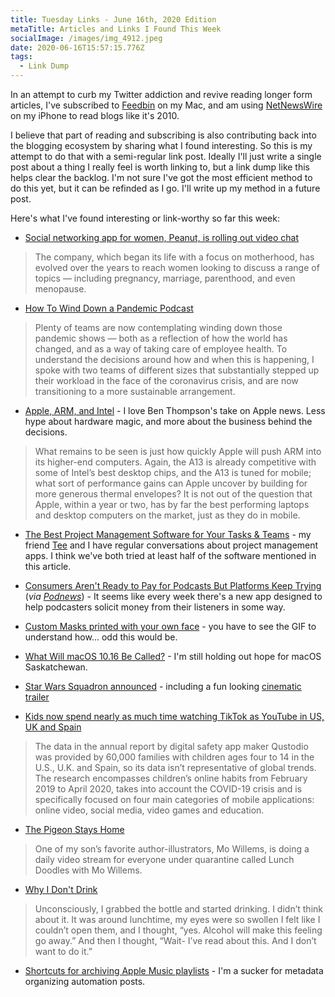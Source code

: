 ```yaml
---
title: Tuesday Links - June 16th, 2020 Edition
metaTitle: Articles and Links I Found This Week
socialImage: /images/img_4912.jpeg
date: 2020-06-16T15:57:15.776Z
tags:
  - Link Dump
---
```

In an attempt to curb my Twitter addiction and revive reading longer form articles, I've subscribed to [Feedbin](https://feedbin.com/) on my Mac, and am using [NetNewsWire](http://netnewswireapp.com/ios/) on my iPhone to read blogs like it's 2010.

I believe that part of reading and subscribing is also contributing back into the blogging ecosystem by sharing what I found interesting. So this is my attempt to do that with a semi-regular link post. Ideally I'll just write a single post about a thing I really feel is worth linking to, but a link dump like this helps clear the backlog. I'm not sure I've got the most efficient method to do this yet, but it can be refinded as I go. I'll write up my method in a future post. 

Here's what I've found interesting or link-worthy so far this week:

* [Social networking app for women, Peanut, is rolling out video chat](https://techcrunch.com/2020/06/16/social-networking-app-for-women-peanut-is-rolling-out-video-chat/)

> The company, which began its life with a focus on motherhood, has evolved over the years to reach women looking to discuss a range of topics — including pregnancy, marriage, parenthood, and even menopause.

* [How To Wind Down a Pandemic Podcast](https://hotpodnews.com/how-to-wind-down-a-pandemic-podcast/)

> Plenty of teams are now contemplating winding down those pandemic shows — both as a reflection of how the world has changed, and as a way of taking care of employee health. To understand the decisions around how and when this is happening, I spoke with two teams of different sizes that substantially stepped up their workload in the face of the coronavirus crisis, and are now transitioning to a more sustainable arrangement.

* [Apple, ARM, and Intel](https://stratechery.com/2020/apple-arm-and-intel/) - I love Ben Thompson's take on Apple news. Less hype about hardware magic, and more about the business behind the decisions.

> What remains to be seen is just how quickly Apple will push ARM into its higher-end computers. Again, the A13 is already competitive with some of Intel’s best desktop chips, and the A13 is tuned for mobile; what sort of performance gains can Apple uncover by building for more generous thermal envelopes? It is not out of the question that Apple, within a year or two, has by far the best performing laptops and desktop computers on the market, just as they do in mobile.

* [The Best Project Management Software for Your Tasks & Teams](https://www.elegantthemes.com/blog/business/best-project-management-software) - my friend [Tee](https://www.teeiseminger.com/) and I have regular conversations about project management apps. I think we've both tried at least half of the software mentioned in this article.

* [Consumers Aren't Ready to Pay for Podcasts But Platforms Keep Trying](https://variety.com/vip/consumers-arent-ready-to-pay-for-podcasts-but-platforms-keep-trying-1234631968/) (*via [Podnews](https://podnews.net)*) - It seems like every week there's a new app designed to help podcasters solicit money from their listeners in some way.

* [Custom Masks printed with your own face](https://www.swiss-miss.com/2020/06/masks-custom-printed-with-your-own-face.html) - you have to see the GIF to understand how... odd this would be.

* [What Will macOS 10.16 Be Called?](https://www.macrumors.com/2020/06/15/macos-10-16-names/) - I'm still holding out hope for macOS Saskatchewan.

* [Star Wars Squadron announced](https://sixcolors.com/link/2020/06/star-wars-squadrons-preps-for-launch/) - including a fun looking [cinematic trailer](https://www.youtube.com/watch?v=w0eRkhR1z6A&feature=youtu.be)

* [Kids now spend nearly as much time watching TikTok as YouTube in US, UK and Spain](https://techcrunch.com/2020/06/04/kids-now-spend-nearly-as-much-time-watching-tiktok-as-youtube-in-u-s-u-k-and-spain/)

> The data in the annual report by digital safety app maker Qustodio was provided by 60,000 families with children ages four to 14 in the U.S., U.K. and Spain, so its data isn’t representative of global trends. The research encompasses children’s online habits from February 2019 to April 2020, takes into account the COVID-19 crisis and is specifically focused on four main categories of mobile applications: online video, social media, video games and education.

* [The Pigeon Stays Home](https://blog.ultranurd.net/2020/03/16/the-pigeon-stays-at-home/)

> One of my son’s favorite author-illustrators, Mo Willems, is doing a daily video stream for everyone under quarantine called Lunch Doodles with Mo Willems.

* [Why I Don't Drink](https://lauren-allen.net/blog//why-i-dont-drink)

> Unconsciously, I grabbed the bottle and started drinking. I didn’t think about it. It was around lunchtime, my eyes were so swollen I felt like I couldn’t open them, and I thought, “yes. Alcohol will make this feeling go away.” And then I thought, “Wait- I’ve read about this. And I don’t want to do it.”

* [Shortcuts for archiving Apple Music playlists](https://jacobtender.net/blog/shortcuts-for-archiving-apple-music-playlists/) - I'm a sucker for metadata organizing automation posts.